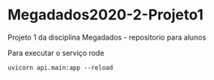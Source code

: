 # Megadados2020-2-Projeto1
Projeto 1 da disciplina Megadados - repositorio para alunos

Para executar o serviço rode

```
uvicorn api.main:app --reload
```
